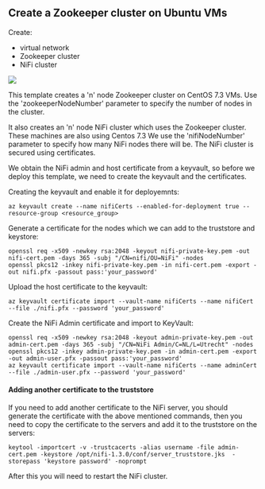 ## Create a Zookeeper cluster on Ubuntu VMs

Create:

- virtual network
- Zookeeper cluster
- NiFi cluster

 <a href="https://portal.azure.com/#create/Microsoft.Template/uri/https%3A%2F%2Fraw.githubusercontent.com%2Fgodatadriven%2Fprovision-zookeeper-azure%2Fmaster%2Fazuredeploy.json" target="_blank">
                                  <img src="http://azuredeploy.net/deploybutton.png"/>
                              </a>
  

This template creates a 'n' node Zookeeper cluster on CentOS 7.3 VMs. Use the 'zookeeperNodeNumber' parameter to specify the number of nodes in the cluster.

It also creates an 'n' node NiFi cluster which uses the Zookeeper cluster. These machines are also using Centos 7.3
We use the 'nifiNodeNumber' parameter to specify how many NiFi nodes there will be.
The NiFi cluster is secured using certificates. 

We obtain the NiFi admin and host certificate from a keyvault, so before we deploy this template, we need to create the keyvault and the certificates.

Creating the keyvault and enable it for deployemnts:

    az keyvault create --name nifiCerts --enabled-for-deployment true --resource-group <resource_group>

Generate a certificate for the nodes which we can add to the truststore and keystore:

    openssl req -x509 -newkey rsa:2048 -keyout nifi-private-key.pem -out nifi-cert.pem -days 365 -subj "/CN=nifi/OU=NiFi" -nodes
    openssl pkcs12 -inkey nifi-private-key.pem -in nifi-cert.pem -export -out nifi.pfx -passout pass:'your_password'

Upload the host certificate to the keyvault:
    
    az keyvault certificate import --vault-name nifiCerts --name nifiCert --file ./nifi.pfx --password 'your_password'

Create the NiFi Admin certificate and import to KeyVault:

    openssl req -x509 -newkey rsa:2048 -keyout admin-private-key.pem -out admin-cert.pem -days 365 -subj "/CN=NiFi Admin/C=NL/L=Utrecht" -nodes
    openssl pkcs12 -inkey admin-private-key.pem -in admin-cert.pem -export -out admin-user.pfx -passout pass:'your_password'
    az keyvault certificate import --vault-name nifiCerts --name adminCert --file ./admin-user.pfx --password 'your_password'
    

#### Adding another certificate to the truststore
 
If you need to add another certificate to the NiFi server, you should generate the certificate with the above mentioned commands, then you need to copy the certificate to the servers and add it to the truststore on the servers:

    keytool -importcert -v -trustcacerts -alias username -file admin-cert.pem -keystore /opt/nifi-1.3.0/conf/server_truststore.jks  -storepass 'keystore password' -noprompt
    
After this you will need to restart the NiFi cluster.    
 